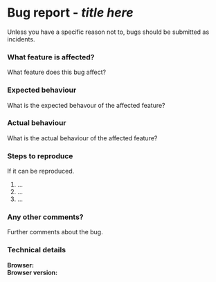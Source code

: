 # Bug report - *title here*
Unless you have a specific reason not to, bugs should be submitted as incidents.

### What feature is affected?
What feature does this bug affect?

### Expected behaviour
What is the expected behavour of the affected feature?

### Actual behaviour
What is the actual behaviour of the affected feature?

### Steps to reproduce
If it can be reproduced.
1. ...
2. ...
3. ...

### Any other comments?
Further comments about the bug.

### Technical details
**Browser:**
<br/>**Browser version:**
